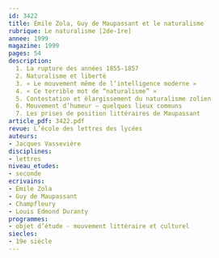 ```yaml
---
id: 3422
title: Émile Zola, Guy de Maupassant et le naturalisme 
rubrique: Le naturalisme [2de-1re]
annee: 1999
magazine: 1999
pages: 54
description: 
  1. La rupture des années 1855-1857
  2. Naturalisme et liberté
  3. « Le mouvement même de l’intelligence moderne »
  4. « Ce terrible mot de “naturalisme” »
  5. Contestation et élargissement du naturalisme zolien
  6. Mouvement d’humeur – quelques lieux communs
  7. Les prises de position littéraires de Maupassant
article_pdf: 3422.pdf
revue: L’école des lettres des lycées
auteurs:
- Jacques Vassevière
disciplines:
- lettres
niveau_etudes:
- seconde
ecrivains:
- Émile Zola
- Guy de Maupassant
- Champfleury
- Louis Edmond Duranty 
programmes:
- objet d’étude - mouvement littéraire et culturel
siecles:
- 19e siècle
---
```

